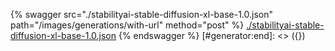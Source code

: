 [#generator:start]: <> ({ "template": "openapi" })
{% swagger src="./stabilityai-stable-diffusion-xl-base-1.0.json" path="/images/generations/with-url" method="post" %}
[./stabilityai-stable-diffusion-xl-base-1.0.json](./stabilityai-stable-diffusion-xl-base-1.0.json)
{% endswagger %}
[#generator:end]: <> ({})